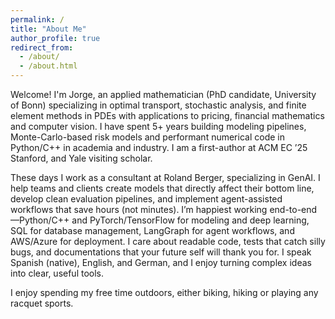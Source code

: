```yaml
---
permalink: /
title: "About Me"
author_profile: true
redirect_from: 
  - /about/
  - /about.html
---
```


Welcome! I'm Jorge, an applied mathematician (PhD candidate, University of Bonn) specializing in optimal transport, stochastic analysis, and finite element methods in PDEs with applications to pricing, financial mathematics and computer vision. I have spent 5+ years building modeling pipelines, Monte-Carlo-based risk models and performant numerical code in Python/C++ in academia and industry. I am a first-author at ACM EC ’25 Stanford, and Yale visiting scholar. 

These days I work as a consultant at Roland Berger, specializing in GenAI. I help teams and clients create models that directly affect their bottom line, develop clean evaluation pipelines, and implement agent-assisted workflows that save hours (not minutes). I’m happiest working end-to-end—Python/C++ and PyTorch/TensorFlow for modeling and deep learning, SQL for database management, LangGraph for agent workflows, and AWS/Azure for deployment. I care about readable code, tests that catch silly bugs, and documentations that your future self will thank you for. I speak Spanish (native), English, and German, and I enjoy turning complex ideas into clear, useful tools.

I enjoy spending my free time outdoors, either biking, hiking or playing any racquet sports.

